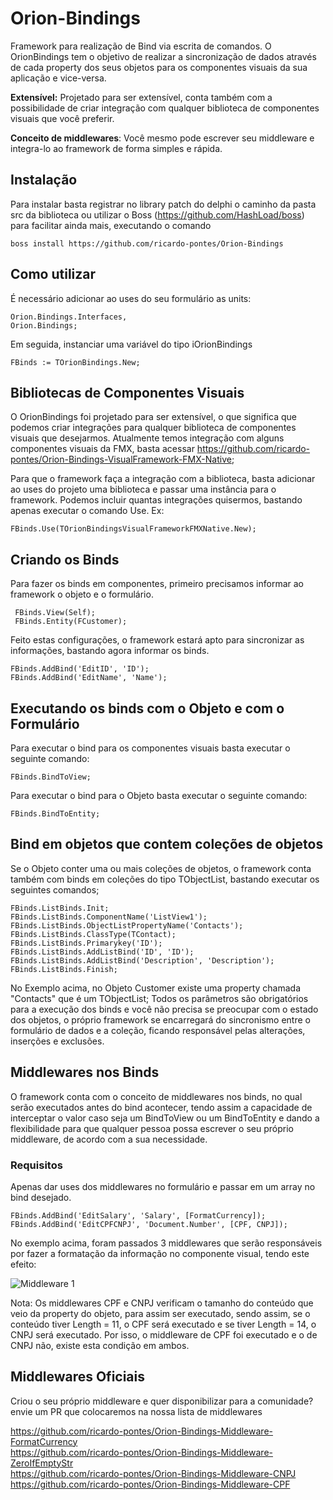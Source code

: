 # Orion-Bindings

Framework para realização de Bind via escrita de comandos.
O OrionBindings tem o objetivo de realizar a sincronização de dados através de cada property dos seus objetos para os componentes visuais da sua aplicação e vice-versa.<br>

<b>Extensível:</b> Projetado para ser extensível, conta também com a possibilidade de criar integração com qualquer biblioteca de componentes visuais que você preferir.<br>

<b>Conceito de middlewares</b>: Você mesmo pode escrever seu middleware e integra-lo ao framework de forma simples e rápida.

## Instalação

Para instalar basta registrar no library patch do delphi o caminho da pasta src da biblioteca ou utilizar o Boss (https://github.com/HashLoad/boss) para facilitar ainda mais, executando o comando

```
boss install https://github.com/ricardo-pontes/Orion-Bindings
```

## Como utilizar

É necessário adicionar ao uses do seu formulário as units:

```
Orion.Bindings.Interfaces,
Orion.Bindings;
```
Em seguida, instanciar uma variável do tipo iOrionBindings

```
FBinds := TOrionBindings.New;
```
## Bibliotecas de Componentes Visuais

O OrionBindings foi projetado para ser extensível, o que significa que podemos criar integrações para qualquer biblioteca de componentes visuais que desejarmos.
Atualmente temos integração com alguns componentes visuais da FMX, basta acessar https://github.com/ricardo-pontes/Orion-Bindings-VisualFramework-FMX-Native;

Para que o framework faça a integração com a biblioteca, basta adicionar ao uses do projeto uma biblioteca e passar uma instância para o framework. 
Podemos incluir quantas integrações quisermos, bastando apenas executar o comando Use. Ex:

```
FBinds.Use(TOrionBindingsVisualFrameworkFMXNative.New);
```
## Criando os Binds

Para fazer os binds em componentes, primeiro precisamos informar ao framework o objeto e o formulário.

```
 FBinds.View(Self);
 FBinds.Entity(FCustomer);
```

Feito estas configurações, o framework estará apto para sincronizar as informações, bastando agora informar os binds.

```
FBinds.AddBind('EditID', 'ID');
FBinds.AddBind('EditName', 'Name');
```

## Executando os binds com o Objeto e com o Formulário

Para executar o bind para os componentes visuais basta executar o seguinte comando:
```
FBinds.BindToView;
```
Para executar o bind para o Objeto basta executar o seguinte comando:
```
FBinds.BindToEntity;
```

## Bind em objetos que contem coleções de objetos

Se o Objeto conter uma ou mais coleções de objetos, o framework conta também com binds em coleções do tipo TObjectList, bastando executar os seguintes comandos;
```
FBinds.ListBinds.Init;
FBinds.ListBinds.ComponentName('ListView1');
FBinds.ListBinds.ObjectListPropertyName('Contacts');
FBinds.ListBinds.ClassType(TContact);
FBinds.ListBinds.Primarykey('ID');
FBinds.ListBinds.AddListBind('ID', 'ID');
FBinds.ListBinds.AddListBind('Description', 'Description');
FBinds.ListBinds.Finish;
```
No Exemplo acima, no Objeto Customer existe uma property chamada "Contacts" que é um TObjectList<TContact>;
Todos os parâmetros são obrigatórios para a execução dos binds e você não precisa se preocupar com o estado dos objetos, o próprio framework se encarregará do sincronismo entre o formulário de dados e a coleção, ficando responsável pelas alterações, inserções e exclusões.

## Middlewares nos Binds

O framework conta com o conceito de middlewares nos binds, no qual serão executados antes do bind acontecer, tendo assim a capacidade de interceptar o valor caso seja um BindToView ou um BindToEntity e dando a flexibilidade para que qualquer pessoa possa escrever o seu próprio middleware, de acordo com a sua necessidade.

### Requisitos
Apenas dar uses dos middlewares no formulário e passar em um array no bind desejado.

```
FBinds.AddBind('EditSalary', 'Salary', [FormatCurrency]);
FBinds.AddBind('EditCPFCNPJ', 'Document.Number', [CPF, CNPJ]);
```
No exemplo acima, foram passados 3 middlewares que serão responsáveis por fazer a formatação da informação no componente visual, tendo este efeito:

![Middleware 1](https://github.com/ricardo-pontes/Orion-Bindings/blob/main/assets/Sem%20t%C3%ADtulo.png)

Nota: Os middlewares CPF e CNPJ verificam o tamanho do conteúdo que veio da property do objeto, para assim ser executado, sendo assim, se o conteúdo tiver Length = 11, o CPF será executado e se tiver Length = 14, o CNPJ será executado. Por isso, o middleware de CPF foi executado e o de CNPJ não, existe esta condição em ambos.

## Middlewares Oficiais

Criou o seu próprio middleware e quer disponibilizar para a comunidade? envie um PR que colocaremos na nossa lista de middlewares

https://github.com/ricardo-pontes/Orion-Bindings-Middleware-FormatCurrency<br>
https://github.com/ricardo-pontes/Orion-Bindings-Middleware-ZeroIfEmptyStr<br>
https://github.com/ricardo-pontes/Orion-Bindings-Middleware-CNPJ<br>
https://github.com/ricardo-pontes/Orion-Bindings-Middleware-CPF<br>

